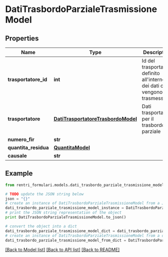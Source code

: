 # DatiTrasbordoParzialeTrasmissioneModel


## Properties
Name | Type | Description | Notes
------------ | ------------- | ------------- | -------------
**trasportatore_id** | **int** | Id del trasportatore definito all&#39;interno dei dati che vengono trasmessi | 
**trasportatore** | [**DatiTrasportatoreTrasbordoModel**](DatiTrasportatoreTrasbordoModel.md) | Dati trasportatore per il trasbordo parziale | 
**numero_fir** | **str** |  | 
**quantita_residua** | [**QuantitaModel**](QuantitaModel.md) |  | 
**causale** | **str** |  | 

## Example

```python
from rentri_formulari.models.dati_trasbordo_parziale_trasmissione_model import DatiTrasbordoParzialeTrasmissioneModel

# TODO update the JSON string below
json = "{}"
# create an instance of DatiTrasbordoParzialeTrasmissioneModel from a JSON string
dati_trasbordo_parziale_trasmissione_model_instance = DatiTrasbordoParzialeTrasmissioneModel.from_json(json)
# print the JSON string representation of the object
print DatiTrasbordoParzialeTrasmissioneModel.to_json()

# convert the object into a dict
dati_trasbordo_parziale_trasmissione_model_dict = dati_trasbordo_parziale_trasmissione_model_instance.to_dict()
# create an instance of DatiTrasbordoParzialeTrasmissioneModel from a dict
dati_trasbordo_parziale_trasmissione_model_from_dict = DatiTrasbordoParzialeTrasmissioneModel.from_dict(dati_trasbordo_parziale_trasmissione_model_dict)
```
[[Back to Model list]](../README.md#documentation-for-models) [[Back to API list]](../README.md#documentation-for-api-endpoints) [[Back to README]](../README.md)


